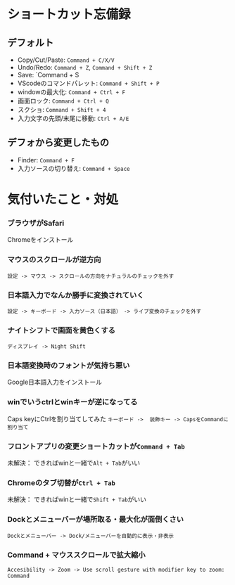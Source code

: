 # ショートカット忘備録

## デフォルト
* Copy/Cut/Paste: `Command + C/X/V`
* Undo/Redo: `Command + Z`, `Command + Shift + Z`
* Save: `Command + S
* VScodeのコマンドパレット: `Command + Shift + P`
* windowの最大化: `Command + Ctrl + F`
* 画面ロック: `Command + Ctrl + Q`
* スクショ: `Command + Shift + 4`
* 入力文字の先頭/末尾に移動: `Ctrl + A/E`

## デフォから変更したもの
* Finder: `Command + F`
* 入力ソースの切り替え: `Command + Space`


# 気付いたこと・対処

### ブラウザがSafari
Chromeをインストール

### マウスのスクロールが逆方向
`設定 -> マウス -> スクロールの方向をナチュラルのチェックを外す`

### 日本語入力でなんか勝手に変換されていく
`設定 -> キーボード -> 入力ソース（日本語）　-> ライブ変換のチェックを外す`

### ナイトシフトで画面を黄色くする
`ディスプレイ -> Night Shift`

### 日本語変換時のフォントが気持ち悪い
Google日本語入力をインストール

### winでいうctrlとwinキーが逆になってる
Caps keyにCtrlを割り当てしてみた
`キーボード ->  装飾キー -> CapsをCommandに割り当て`

### フロントアプリの変更ショートカットが`Command + Tab`
未解決： できればwinと一緒で`Alt + Tab`がいい

### Chromeのタブ切替が`Ctrl + Tab`
未解決： できればwinと一緒で`Shift + Tab`がいい

### Dockとメニューバーが場所取る・最大化が面倒くさい
`Dockとメニューバー -> Dock/メニューバーを自動的に表示・非表示`

### Command + マウススクロールで拡大縮小
`Accesibility -> Zoom -> Use scroll gesture with modifier key to zoom: Command`